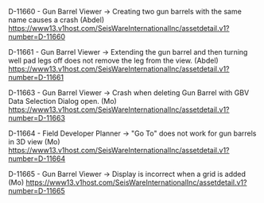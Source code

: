 D-11660 - Gun Barrel Viewer -> Creating two gun barrels with the same name causes a crash (Abdel) https://www13.v1host.com/SeisWareInternationalInc/assetdetail.v1?number=D-11660

D-11661 - Gun Barrel Viewer -> Extending the gun barrel and then turning well pad legs off does not remove the leg from the view. (Abdel) https://www13.v1host.com/SeisWareInternationalInc/assetdetail.v1?number=D-11661

D-11663 - Gun Barrel Viewer -> Crash when deleting Gun Barrel with GBV Data Selection Dialog open. (Mo) https://www13.v1host.com/SeisWareInternationalInc/assetdetail.v1?number=D-11663

D-11664 - Field Developer Planner -> "Go To" does not work for gun barrels in 3D view (Mo) https://www13.v1host.com/SeisWareInternationalInc/assetdetail.v1?number=D-11664

D-11665 - Gun Barrel Viewer -> Display is incorrect when a grid is added (Mo) https://www13.v1host.com/SeisWareInternationalInc/assetdetail.v1?number=D-11665